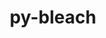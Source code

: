 ---
title: "py-bleach"
layout: cache
categories: [package, develop]
meta: {"versions": ["6.0.0"], "compilers": ["gcc@=11.1.0", "gcc@=11.4.0", "gcc@=9.4.0", "oneapi@=2023.2.1"], "oss": ["ubuntu20.04"], "platforms": ["linux"], "targets": ["aarch64", "neoverse_v1", "ppc64le", "x86_64_v3"], "stacks": ["data-vis-sdk", "e4s", "e4s-arm", "e4s-neoverse_v1", "e4s-oneapi", "e4s-power", "root"], "num_specs": 78, "num_specs_by_stack": {"e4s-arm": 14, "root": 78, "e4s-neoverse_v1": 3, "e4s-power": 17, "data-vis-sdk": 14, "e4s": 22, "e4s-oneapi": 8}}
spec_details: [{"hash": "554ryt7kbjrasdbxyjudhycn7pcwvdxi", "compiler": "gcc@=11.4.0", "versions": ["6.0.0"], "os": "ubuntu20.04", "platform": "linux", "target": "aarch64", "variants": ["build_system=python_pip"], "stacks": ["e4s-arm", "root"], "size": "-", "tarball": "https://binaries.spack.io/develop/build_cache/linux-ubuntu20.04-aarch64/gcc-11.4.0/py-bleach-6.0.0/linux-ubuntu20.04-aarch64-gcc-11.4.0-py-bleach-6.0.0-554ryt7kbjrasdbxyjudhycn7pcwvdxi.spack"}, {"hash": "zqomixnk5hw4swghe4c6l6da4vnkfi7d", "compiler": "gcc@=11.4.0", "versions": ["6.0.0"], "os": "ubuntu20.04", "platform": "linux", "target": "aarch64", "variants": ["build_system=python_pip"], "stacks": ["e4s-arm", "root"], "size": "-", "tarball": "https://binaries.spack.io/develop/build_cache/linux-ubuntu20.04-aarch64/gcc-11.4.0/py-bleach-6.0.0/linux-ubuntu20.04-aarch64-gcc-11.4.0-py-bleach-6.0.0-zqomixnk5hw4swghe4c6l6da4vnkfi7d.spack"}, {"hash": "uqmupeukmin3xpc36zvupz6x6b2jpe2b", "compiler": "gcc@=11.4.0", "versions": ["6.0.0"], "os": "ubuntu20.04", "platform": "linux", "target": "aarch64", "variants": ["build_system=python_pip"], "stacks": ["e4s-arm", "root"], "size": "-", "tarball": "https://binaries.spack.io/develop/build_cache/linux-ubuntu20.04-aarch64/gcc-11.4.0/py-bleach-6.0.0/linux-ubuntu20.04-aarch64-gcc-11.4.0-py-bleach-6.0.0-uqmupeukmin3xpc36zvupz6x6b2jpe2b.spack"}, {"hash": "mrztg2lwoopo5wgmnjr2zxywtcw32gvr", "compiler": "gcc@=11.4.0", "versions": ["6.0.0"], "os": "ubuntu20.04", "platform": "linux", "target": "aarch64", "variants": ["build_system=python_pip"], "stacks": ["e4s-arm", "root"], "size": "-", "tarball": "https://binaries.spack.io/develop/build_cache/linux-ubuntu20.04-aarch64/gcc-11.4.0/py-bleach-6.0.0/linux-ubuntu20.04-aarch64-gcc-11.4.0-py-bleach-6.0.0-mrztg2lwoopo5wgmnjr2zxywtcw32gvr.spack"}, {"hash": "oaj4m5mi4cwayirkpralr7bktewhc2om", "compiler": "gcc@=11.4.0", "versions": ["6.0.0"], "os": "ubuntu20.04", "platform": "linux", "target": "aarch64", "variants": ["build_system=python_pip"], "stacks": ["e4s-arm", "root"], "size": "-", "tarball": "https://binaries.spack.io/develop/build_cache/linux-ubuntu20.04-aarch64/gcc-11.4.0/py-bleach-6.0.0/linux-ubuntu20.04-aarch64-gcc-11.4.0-py-bleach-6.0.0-oaj4m5mi4cwayirkpralr7bktewhc2om.spack"}, {"hash": "b7h5ulo6xjodgg7lpp2expotdyi4jata", "compiler": "gcc@=11.4.0", "versions": ["6.0.0"], "os": "ubuntu20.04", "platform": "linux", "target": "aarch64", "variants": ["build_system=python_pip"], "stacks": ["e4s-arm", "root"], "size": "-", "tarball": "https://binaries.spack.io/develop/build_cache/linux-ubuntu20.04-aarch64/gcc-11.4.0/py-bleach-6.0.0/linux-ubuntu20.04-aarch64-gcc-11.4.0-py-bleach-6.0.0-b7h5ulo6xjodgg7lpp2expotdyi4jata.spack"}, {"hash": "ys52motxqnut3emw3xalww6tqrwdvy7y", "compiler": "gcc@=11.4.0", "versions": ["6.0.0"], "os": "ubuntu20.04", "platform": "linux", "target": "aarch64", "variants": ["build_system=python_pip"], "stacks": ["e4s-arm", "root"], "size": "-", "tarball": "https://binaries.spack.io/develop/build_cache/linux-ubuntu20.04-aarch64/gcc-11.4.0/py-bleach-6.0.0/linux-ubuntu20.04-aarch64-gcc-11.4.0-py-bleach-6.0.0-ys52motxqnut3emw3xalww6tqrwdvy7y.spack"}, {"hash": "lrpgsatgfkgumwebl75t3amr7fu4pgkk", "compiler": "gcc@=11.4.0", "versions": ["6.0.0"], "os": "ubuntu20.04", "platform": "linux", "target": "aarch64", "variants": ["build_system=python_pip"], "stacks": ["e4s-arm", "root"], "size": "-", "tarball": "https://binaries.spack.io/develop/build_cache/linux-ubuntu20.04-aarch64/gcc-11.4.0/py-bleach-6.0.0/linux-ubuntu20.04-aarch64-gcc-11.4.0-py-bleach-6.0.0-lrpgsatgfkgumwebl75t3amr7fu4pgkk.spack"}, {"hash": "vsbuzuz7hwupwxvlkkguqqyuoho4zgrd", "compiler": "gcc@=11.4.0", "versions": ["6.0.0"], "os": "ubuntu20.04", "platform": "linux", "target": "aarch64", "variants": ["build_system=python_pip"], "stacks": ["e4s-arm", "root"], "size": "-", "tarball": "https://binaries.spack.io/develop/build_cache/linux-ubuntu20.04-aarch64/gcc-11.4.0/py-bleach-6.0.0/linux-ubuntu20.04-aarch64-gcc-11.4.0-py-bleach-6.0.0-vsbuzuz7hwupwxvlkkguqqyuoho4zgrd.spack"}, {"hash": "jwnfwg26zmmmfykq5zqz5tmaa6knnodn", "compiler": "gcc@=11.4.0", "versions": ["6.0.0"], "os": "ubuntu20.04", "platform": "linux", "target": "aarch64", "variants": ["build_system=python_pip"], "stacks": ["e4s-arm", "root"], "size": "-", "tarball": "https://binaries.spack.io/develop/build_cache/linux-ubuntu20.04-aarch64/gcc-11.4.0/py-bleach-6.0.0/linux-ubuntu20.04-aarch64-gcc-11.4.0-py-bleach-6.0.0-jwnfwg26zmmmfykq5zqz5tmaa6knnodn.spack"}, {"hash": "knd5rkmw3tj6knoebwhr4j7frismt37s", "compiler": "gcc@=11.4.0", "versions": ["6.0.0"], "os": "ubuntu20.04", "platform": "linux", "target": "aarch64", "variants": ["build_system=python_pip"], "stacks": ["e4s-arm", "root"], "size": "-", "tarball": "https://binaries.spack.io/develop/build_cache/linux-ubuntu20.04-aarch64/gcc-11.4.0/py-bleach-6.0.0/linux-ubuntu20.04-aarch64-gcc-11.4.0-py-bleach-6.0.0-knd5rkmw3tj6knoebwhr4j7frismt37s.spack"}, {"hash": "g6xmfz3yacsxwxr4q43v5d3qyrrzw3eg", "compiler": "gcc@=11.4.0", "versions": ["6.0.0"], "os": "ubuntu20.04", "platform": "linux", "target": "aarch64", "variants": ["build_system=python_pip"], "stacks": ["e4s-arm", "root"], "size": "-", "tarball": "https://binaries.spack.io/develop/build_cache/linux-ubuntu20.04-aarch64/gcc-11.4.0/py-bleach-6.0.0/linux-ubuntu20.04-aarch64-gcc-11.4.0-py-bleach-6.0.0-g6xmfz3yacsxwxr4q43v5d3qyrrzw3eg.spack"}, {"hash": "owwm32iehniqy2di5af3a3esv6i6lbii", "compiler": "gcc@=11.4.0", "versions": ["6.0.0"], "os": "ubuntu20.04", "platform": "linux", "target": "aarch64", "variants": ["build_system=python_pip"], "stacks": ["e4s-arm", "root"], "size": "-", "tarball": "https://binaries.spack.io/develop/build_cache/linux-ubuntu20.04-aarch64/gcc-11.4.0/py-bleach-6.0.0/linux-ubuntu20.04-aarch64-gcc-11.4.0-py-bleach-6.0.0-owwm32iehniqy2di5af3a3esv6i6lbii.spack"}, {"hash": "4bciu7y5gyjtg3bq4w6r3gs5wqfe5ms3", "compiler": "gcc@=11.4.0", "versions": ["6.0.0"], "os": "ubuntu20.04", "platform": "linux", "target": "aarch64", "variants": ["build_system=python_pip"], "stacks": ["e4s-arm", "root"], "size": "-", "tarball": "https://binaries.spack.io/develop/build_cache/linux-ubuntu20.04-aarch64/gcc-11.4.0/py-bleach-6.0.0/linux-ubuntu20.04-aarch64-gcc-11.4.0-py-bleach-6.0.0-4bciu7y5gyjtg3bq4w6r3gs5wqfe5ms3.spack"}, {"hash": "au2ry27awrz77ncelcz3ddsuladxvprj", "compiler": "gcc@=11.4.0", "versions": ["6.0.0"], "os": "ubuntu20.04", "platform": "linux", "target": "neoverse_v1", "variants": ["build_system=python_pip"], "stacks": ["root", "e4s-neoverse_v1"], "size": "-", "tarball": "https://binaries.spack.io/develop/build_cache/linux-ubuntu20.04-neoverse_v1/gcc-11.4.0/py-bleach-6.0.0/linux-ubuntu20.04-neoverse_v1-gcc-11.4.0-py-bleach-6.0.0-au2ry27awrz77ncelcz3ddsuladxvprj.spack"}, {"hash": "nipopa3xn3lem4kruiqfp5twb7djflxn", "compiler": "gcc@=11.4.0", "versions": ["6.0.0"], "os": "ubuntu20.04", "platform": "linux", "target": "neoverse_v1", "variants": ["build_system=python_pip"], "stacks": ["root", "e4s-neoverse_v1"], "size": "-", "tarball": "https://binaries.spack.io/develop/build_cache/linux-ubuntu20.04-neoverse_v1/gcc-11.4.0/py-bleach-6.0.0/linux-ubuntu20.04-neoverse_v1-gcc-11.4.0-py-bleach-6.0.0-nipopa3xn3lem4kruiqfp5twb7djflxn.spack"}, {"hash": "ibycy2w2mxsgrntgpnrp6seveurp6ftd", "compiler": "gcc@=11.4.0", "versions": ["6.0.0"], "os": "ubuntu20.04", "platform": "linux", "target": "neoverse_v1", "variants": ["build_system=python_pip"], "stacks": ["root", "e4s-neoverse_v1"], "size": "-", "tarball": "https://binaries.spack.io/develop/build_cache/linux-ubuntu20.04-neoverse_v1/gcc-11.4.0/py-bleach-6.0.0/linux-ubuntu20.04-neoverse_v1-gcc-11.4.0-py-bleach-6.0.0-ibycy2w2mxsgrntgpnrp6seveurp6ftd.spack"}, {"hash": "6yzftx7s5ykkfx2pf5l5rbivci46zo6x", "compiler": "gcc@=11.1.0", "versions": ["6.0.0"], "os": "ubuntu20.04", "platform": "linux", "target": "ppc64le", "variants": ["build_system=python_pip"], "stacks": ["root", "e4s-power"], "size": "-", "tarball": "https://binaries.spack.io/develop/build_cache/linux-ubuntu20.04-ppc64le/gcc-11.1.0/py-bleach-6.0.0/linux-ubuntu20.04-ppc64le-gcc-11.1.0-py-bleach-6.0.0-6yzftx7s5ykkfx2pf5l5rbivci46zo6x.spack"}, {"hash": "dytd6dgyqfram52kdwfujjtp3aih53ut", "compiler": "gcc@=11.1.0", "versions": ["6.0.0"], "os": "ubuntu20.04", "platform": "linux", "target": "ppc64le", "variants": ["build_system=python_pip"], "stacks": ["root", "e4s-power"], "size": "-", "tarball": "https://binaries.spack.io/develop/build_cache/linux-ubuntu20.04-ppc64le/gcc-11.1.0/py-bleach-6.0.0/linux-ubuntu20.04-ppc64le-gcc-11.1.0-py-bleach-6.0.0-dytd6dgyqfram52kdwfujjtp3aih53ut.spack"}, {"hash": "mtmrp5h54nefbdhv3xudcy36lnvtbwpp", "compiler": "gcc@=11.1.0", "versions": ["6.0.0"], "os": "ubuntu20.04", "platform": "linux", "target": "ppc64le", "variants": ["build_system=python_pip"], "stacks": ["root", "e4s-power"], "size": "-", "tarball": "https://binaries.spack.io/develop/build_cache/linux-ubuntu20.04-ppc64le/gcc-11.1.0/py-bleach-6.0.0/linux-ubuntu20.04-ppc64le-gcc-11.1.0-py-bleach-6.0.0-mtmrp5h54nefbdhv3xudcy36lnvtbwpp.spack"}, {"hash": "4px3dzvetzt67upsbtsumwljyeuzh7s5", "compiler": "gcc@=11.1.0", "versions": ["6.0.0"], "os": "ubuntu20.04", "platform": "linux", "target": "ppc64le", "variants": ["build_system=python_pip"], "stacks": ["root", "e4s-power"], "size": "-", "tarball": "https://binaries.spack.io/develop/build_cache/linux-ubuntu20.04-ppc64le/gcc-11.1.0/py-bleach-6.0.0/linux-ubuntu20.04-ppc64le-gcc-11.1.0-py-bleach-6.0.0-4px3dzvetzt67upsbtsumwljyeuzh7s5.spack"}, {"hash": "loyvybbhrw772i6n3nr55fhyf6wlgvt3", "compiler": "gcc@=11.1.0", "versions": ["6.0.0"], "os": "ubuntu20.04", "platform": "linux", "target": "ppc64le", "variants": ["build_system=python_pip"], "stacks": ["root", "e4s-power"], "size": "-", "tarball": "https://binaries.spack.io/develop/build_cache/linux-ubuntu20.04-ppc64le/gcc-11.1.0/py-bleach-6.0.0/linux-ubuntu20.04-ppc64le-gcc-11.1.0-py-bleach-6.0.0-loyvybbhrw772i6n3nr55fhyf6wlgvt3.spack"}, {"hash": "hieqxsn5fz4z4vf7sov276gbagt5l4oz", "compiler": "gcc@=11.1.0", "versions": ["6.0.0"], "os": "ubuntu20.04", "platform": "linux", "target": "ppc64le", "variants": ["build_system=python_pip"], "stacks": ["root", "e4s-power"], "size": "-", "tarball": "https://binaries.spack.io/develop/build_cache/linux-ubuntu20.04-ppc64le/gcc-11.1.0/py-bleach-6.0.0/linux-ubuntu20.04-ppc64le-gcc-11.1.0-py-bleach-6.0.0-hieqxsn5fz4z4vf7sov276gbagt5l4oz.spack"}, {"hash": "tn33yzj4b4p57hpjez2q56iry55t3ygy", "compiler": "gcc@=11.1.0", "versions": ["6.0.0"], "os": "ubuntu20.04", "platform": "linux", "target": "ppc64le", "variants": ["build_system=python_pip"], "stacks": ["root", "e4s-power"], "size": "-", "tarball": "https://binaries.spack.io/develop/build_cache/linux-ubuntu20.04-ppc64le/gcc-11.1.0/py-bleach-6.0.0/linux-ubuntu20.04-ppc64le-gcc-11.1.0-py-bleach-6.0.0-tn33yzj4b4p57hpjez2q56iry55t3ygy.spack"}, {"hash": "evxbjodlenizity4q3vc333lqpm2zxal", "compiler": "gcc@=9.4.0", "versions": ["6.0.0"], "os": "ubuntu20.04", "platform": "linux", "target": "ppc64le", "variants": ["build_system=python_pip"], "stacks": ["root", "e4s-power"], "size": "-", "tarball": "https://binaries.spack.io/develop/build_cache/linux-ubuntu20.04-ppc64le/gcc-9.4.0/py-bleach-6.0.0/linux-ubuntu20.04-ppc64le-gcc-9.4.0-py-bleach-6.0.0-evxbjodlenizity4q3vc333lqpm2zxal.spack"}, {"hash": "wez4b4zdgoleyl7u5uo3ndmodgapp7jg", "compiler": "gcc@=9.4.0", "versions": ["6.0.0"], "os": "ubuntu20.04", "platform": "linux", "target": "ppc64le", "variants": ["build_system=python_pip"], "stacks": ["root", "e4s-power"], "size": "-", "tarball": "https://binaries.spack.io/develop/build_cache/linux-ubuntu20.04-ppc64le/gcc-9.4.0/py-bleach-6.0.0/linux-ubuntu20.04-ppc64le-gcc-9.4.0-py-bleach-6.0.0-wez4b4zdgoleyl7u5uo3ndmodgapp7jg.spack"}, {"hash": "2dwtiletqyjz5es3srhjpyoaoqcgu3hl", "compiler": "gcc@=9.4.0", "versions": ["6.0.0"], "os": "ubuntu20.04", "platform": "linux", "target": "ppc64le", "variants": ["build_system=python_pip"], "stacks": ["root", "e4s-power"], "size": "-", "tarball": "https://binaries.spack.io/develop/build_cache/linux-ubuntu20.04-ppc64le/gcc-9.4.0/py-bleach-6.0.0/linux-ubuntu20.04-ppc64le-gcc-9.4.0-py-bleach-6.0.0-2dwtiletqyjz5es3srhjpyoaoqcgu3hl.spack"}, {"hash": "ucgvcfnrwdsmpxo22iimj2fnbstmdyql", "compiler": "gcc@=9.4.0", "versions": ["6.0.0"], "os": "ubuntu20.04", "platform": "linux", "target": "ppc64le", "variants": ["build_system=python_pip"], "stacks": ["root", "e4s-power"], "size": "-", "tarball": "https://binaries.spack.io/develop/build_cache/linux-ubuntu20.04-ppc64le/gcc-9.4.0/py-bleach-6.0.0/linux-ubuntu20.04-ppc64le-gcc-9.4.0-py-bleach-6.0.0-ucgvcfnrwdsmpxo22iimj2fnbstmdyql.spack"}, {"hash": "j47kl2uncrvubxntsrodmi42t7kytwk2", "compiler": "gcc@=9.4.0", "versions": ["6.0.0"], "os": "ubuntu20.04", "platform": "linux", "target": "ppc64le", "variants": ["build_system=python_pip"], "stacks": ["root", "e4s-power"], "size": "-", "tarball": "https://binaries.spack.io/develop/build_cache/linux-ubuntu20.04-ppc64le/gcc-9.4.0/py-bleach-6.0.0/linux-ubuntu20.04-ppc64le-gcc-9.4.0-py-bleach-6.0.0-j47kl2uncrvubxntsrodmi42t7kytwk2.spack"}, {"hash": "eatm4e7kppsaajspj3uurkke37dbtd35", "compiler": "gcc@=9.4.0", "versions": ["6.0.0"], "os": "ubuntu20.04", "platform": "linux", "target": "ppc64le", "variants": ["build_system=python_pip"], "stacks": ["root", "e4s-power"], "size": "-", "tarball": "https://binaries.spack.io/develop/build_cache/linux-ubuntu20.04-ppc64le/gcc-9.4.0/py-bleach-6.0.0/linux-ubuntu20.04-ppc64le-gcc-9.4.0-py-bleach-6.0.0-eatm4e7kppsaajspj3uurkke37dbtd35.spack"}, {"hash": "bbtih7vwddgapayltk7bh76ldldxq62f", "compiler": "gcc@=9.4.0", "versions": ["6.0.0"], "os": "ubuntu20.04", "platform": "linux", "target": "ppc64le", "variants": ["build_system=python_pip"], "stacks": ["root", "e4s-power"], "size": "-", "tarball": "https://binaries.spack.io/develop/build_cache/linux-ubuntu20.04-ppc64le/gcc-9.4.0/py-bleach-6.0.0/linux-ubuntu20.04-ppc64le-gcc-9.4.0-py-bleach-6.0.0-bbtih7vwddgapayltk7bh76ldldxq62f.spack"}, {"hash": "knrdbhxkq3yolw3u6wdnu6xjunpcnfde", "compiler": "gcc@=9.4.0", "versions": ["6.0.0"], "os": "ubuntu20.04", "platform": "linux", "target": "ppc64le", "variants": ["build_system=python_pip"], "stacks": ["root", "e4s-power"], "size": "-", "tarball": "https://binaries.spack.io/develop/build_cache/linux-ubuntu20.04-ppc64le/gcc-9.4.0/py-bleach-6.0.0/linux-ubuntu20.04-ppc64le-gcc-9.4.0-py-bleach-6.0.0-knrdbhxkq3yolw3u6wdnu6xjunpcnfde.spack"}, {"hash": "rjo4mamd25dq6edfalbafrgdakjc3jtx", "compiler": "gcc@=9.4.0", "versions": ["6.0.0"], "os": "ubuntu20.04", "platform": "linux", "target": "ppc64le", "variants": ["build_system=python_pip"], "stacks": ["root", "e4s-power"], "size": "-", "tarball": "https://binaries.spack.io/develop/build_cache/linux-ubuntu20.04-ppc64le/gcc-9.4.0/py-bleach-6.0.0/linux-ubuntu20.04-ppc64le-gcc-9.4.0-py-bleach-6.0.0-rjo4mamd25dq6edfalbafrgdakjc3jtx.spack"}, {"hash": "ji3zl3zcmo5txbbyvfh2vz3rxwxkmmnh", "compiler": "gcc@=9.4.0", "versions": ["6.0.0"], "os": "ubuntu20.04", "platform": "linux", "target": "ppc64le", "variants": ["build_system=python_pip"], "stacks": ["root", "e4s-power"], "size": "-", "tarball": "https://binaries.spack.io/develop/build_cache/linux-ubuntu20.04-ppc64le/gcc-9.4.0/py-bleach-6.0.0/linux-ubuntu20.04-ppc64le-gcc-9.4.0-py-bleach-6.0.0-ji3zl3zcmo5txbbyvfh2vz3rxwxkmmnh.spack"}, {"hash": "zsiozulaok3fw33zw6fsva6f2lqzwg3i", "compiler": "gcc@=11.1.0", "versions": ["6.0.0"], "os": "ubuntu20.04", "platform": "linux", "target": "x86_64_v3", "variants": ["build_system=python_pip"], "stacks": ["root", "data-vis-sdk"], "size": "-", "tarball": "https://binaries.spack.io/develop/build_cache/linux-ubuntu20.04-x86_64_v3/gcc-11.1.0/py-bleach-6.0.0/linux-ubuntu20.04-x86_64_v3-gcc-11.1.0-py-bleach-6.0.0-zsiozulaok3fw33zw6fsva6f2lqzwg3i.spack"}, {"hash": "d4mbiwplmi6m3idxfjthl6n74pflalzv", "compiler": "gcc@=11.1.0", "versions": ["6.0.0"], "os": "ubuntu20.04", "platform": "linux", "target": "x86_64_v3", "variants": ["build_system=python_pip"], "stacks": ["root", "data-vis-sdk"], "size": "-", "tarball": "https://binaries.spack.io/develop/build_cache/linux-ubuntu20.04-x86_64_v3/gcc-11.1.0/py-bleach-6.0.0/linux-ubuntu20.04-x86_64_v3-gcc-11.1.0-py-bleach-6.0.0-d4mbiwplmi6m3idxfjthl6n74pflalzv.spack"}, {"hash": "6gfesztsg2bzrb54p2rmjswvhh6agp5z", "compiler": "gcc@=11.1.0", "versions": ["6.0.0"], "os": "ubuntu20.04", "platform": "linux", "target": "x86_64_v3", "variants": ["build_system=python_pip"], "stacks": ["root", "data-vis-sdk"], "size": "-", "tarball": "https://binaries.spack.io/develop/build_cache/linux-ubuntu20.04-x86_64_v3/gcc-11.1.0/py-bleach-6.0.0/linux-ubuntu20.04-x86_64_v3-gcc-11.1.0-py-bleach-6.0.0-6gfesztsg2bzrb54p2rmjswvhh6agp5z.spack"}, {"hash": "njl5egh3e5vslkplgqnu6udgpp6zgaee", "compiler": "gcc@=11.1.0", "versions": ["6.0.0"], "os": "ubuntu20.04", "platform": "linux", "target": "x86_64_v3", "variants": ["build_system=python_pip"], "stacks": ["root", "data-vis-sdk"], "size": "-", "tarball": "https://binaries.spack.io/develop/build_cache/linux-ubuntu20.04-x86_64_v3/gcc-11.1.0/py-bleach-6.0.0/linux-ubuntu20.04-x86_64_v3-gcc-11.1.0-py-bleach-6.0.0-njl5egh3e5vslkplgqnu6udgpp6zgaee.spack"}, {"hash": "7vs4plcyizkuuokub3owfevvm2vo5jnz", "compiler": "gcc@=11.1.0", "versions": ["6.0.0"], "os": "ubuntu20.04", "platform": "linux", "target": "x86_64_v3", "variants": ["build_system=python_pip"], "stacks": ["root", "data-vis-sdk"], "size": "-", "tarball": "https://binaries.spack.io/develop/build_cache/linux-ubuntu20.04-x86_64_v3/gcc-11.1.0/py-bleach-6.0.0/linux-ubuntu20.04-x86_64_v3-gcc-11.1.0-py-bleach-6.0.0-7vs4plcyizkuuokub3owfevvm2vo5jnz.spack"}, {"hash": "lpdp6fjczln7zdcl54tuy4yv7yxmpnsm", "compiler": "gcc@=11.1.0", "versions": ["6.0.0"], "os": "ubuntu20.04", "platform": "linux", "target": "x86_64_v3", "variants": ["build_system=python_pip"], "stacks": ["root", "data-vis-sdk"], "size": "-", "tarball": "https://binaries.spack.io/develop/build_cache/linux-ubuntu20.04-x86_64_v3/gcc-11.1.0/py-bleach-6.0.0/linux-ubuntu20.04-x86_64_v3-gcc-11.1.0-py-bleach-6.0.0-lpdp6fjczln7zdcl54tuy4yv7yxmpnsm.spack"}, {"hash": "ozyb3oqmlgqp2n5whoqcyw2n2mwnaljd", "compiler": "gcc@=11.1.0", "versions": ["6.0.0"], "os": "ubuntu20.04", "platform": "linux", "target": "x86_64_v3", "variants": ["build_system=python_pip"], "stacks": ["root", "data-vis-sdk"], "size": "-", "tarball": "https://binaries.spack.io/develop/build_cache/linux-ubuntu20.04-x86_64_v3/gcc-11.1.0/py-bleach-6.0.0/linux-ubuntu20.04-x86_64_v3-gcc-11.1.0-py-bleach-6.0.0-ozyb3oqmlgqp2n5whoqcyw2n2mwnaljd.spack"}, {"hash": "obf3pbdmq2tnilem46z7heyy6cyn4hvx", "compiler": "gcc@=11.1.0", "versions": ["6.0.0"], "os": "ubuntu20.04", "platform": "linux", "target": "x86_64_v3", "variants": ["build_system=python_pip"], "stacks": ["root", "data-vis-sdk"], "size": "-", "tarball": "https://binaries.spack.io/develop/build_cache/linux-ubuntu20.04-x86_64_v3/gcc-11.1.0/py-bleach-6.0.0/linux-ubuntu20.04-x86_64_v3-gcc-11.1.0-py-bleach-6.0.0-obf3pbdmq2tnilem46z7heyy6cyn4hvx.spack"}, {"hash": "27gqgfmv6xuaujpjuycpmrk2ee6f6763", "compiler": "gcc@=11.1.0", "versions": ["6.0.0"], "os": "ubuntu20.04", "platform": "linux", "target": "x86_64_v3", "variants": ["build_system=python_pip"], "stacks": ["root", "data-vis-sdk"], "size": "-", "tarball": "https://binaries.spack.io/develop/build_cache/linux-ubuntu20.04-x86_64_v3/gcc-11.1.0/py-bleach-6.0.0/linux-ubuntu20.04-x86_64_v3-gcc-11.1.0-py-bleach-6.0.0-27gqgfmv6xuaujpjuycpmrk2ee6f6763.spack"}, {"hash": "feicu63o6qdlxmwtih6lpkhcqyfhqmlk", "compiler": "gcc@=11.1.0", "versions": ["6.0.0"], "os": "ubuntu20.04", "platform": "linux", "target": "x86_64_v3", "variants": ["build_system=python_pip"], "stacks": ["root", "data-vis-sdk"], "size": "-", "tarball": "https://binaries.spack.io/develop/build_cache/linux-ubuntu20.04-x86_64_v3/gcc-11.1.0/py-bleach-6.0.0/linux-ubuntu20.04-x86_64_v3-gcc-11.1.0-py-bleach-6.0.0-feicu63o6qdlxmwtih6lpkhcqyfhqmlk.spack"}, {"hash": "wgou3xnahna5grt7uuqar64pc6hm7c4u", "compiler": "gcc@=11.1.0", "versions": ["6.0.0"], "os": "ubuntu20.04", "platform": "linux", "target": "x86_64_v3", "variants": ["build_system=python_pip"], "stacks": ["root", "data-vis-sdk"], "size": "-", "tarball": "https://binaries.spack.io/develop/build_cache/linux-ubuntu20.04-x86_64_v3/gcc-11.1.0/py-bleach-6.0.0/linux-ubuntu20.04-x86_64_v3-gcc-11.1.0-py-bleach-6.0.0-wgou3xnahna5grt7uuqar64pc6hm7c4u.spack"}, {"hash": "fui74kzygqcdkxmjhczwsh7g4c6lgh46", "compiler": "gcc@=11.1.0", "versions": ["6.0.0"], "os": "ubuntu20.04", "platform": "linux", "target": "x86_64_v3", "variants": ["build_system=python_pip"], "stacks": ["e4s", "root"], "size": "-", "tarball": "https://binaries.spack.io/develop/build_cache/linux-ubuntu20.04-x86_64_v3/gcc-11.1.0/py-bleach-6.0.0/linux-ubuntu20.04-x86_64_v3-gcc-11.1.0-py-bleach-6.0.0-fui74kzygqcdkxmjhczwsh7g4c6lgh46.spack"}, {"hash": "z5mvshkgysccgwl6gph6trbgswyqeqp2", "compiler": "gcc@=11.1.0", "versions": ["6.0.0"], "os": "ubuntu20.04", "platform": "linux", "target": "x86_64_v3", "variants": ["build_system=python_pip"], "stacks": ["root", "data-vis-sdk"], "size": "-", "tarball": "https://binaries.spack.io/develop/build_cache/linux-ubuntu20.04-x86_64_v3/gcc-11.1.0/py-bleach-6.0.0/linux-ubuntu20.04-x86_64_v3-gcc-11.1.0-py-bleach-6.0.0-z5mvshkgysccgwl6gph6trbgswyqeqp2.spack"}, {"hash": "4tsxxuwpxcl554nmlbbahhycgqqfxcem", "compiler": "gcc@=11.1.0", "versions": ["6.0.0"], "os": "ubuntu20.04", "platform": "linux", "target": "x86_64_v3", "variants": ["build_system=python_pip"], "stacks": ["e4s", "root"], "size": "-", "tarball": "https://binaries.spack.io/develop/build_cache/linux-ubuntu20.04-x86_64_v3/gcc-11.1.0/py-bleach-6.0.0/linux-ubuntu20.04-x86_64_v3-gcc-11.1.0-py-bleach-6.0.0-4tsxxuwpxcl554nmlbbahhycgqqfxcem.spack"}, {"hash": "fhfcecxo3t4ycqppimiw3bgajhtluinh", "compiler": "gcc@=11.1.0", "versions": ["6.0.0"], "os": "ubuntu20.04", "platform": "linux", "target": "x86_64_v3", "variants": ["build_system=python_pip"], "stacks": ["root", "data-vis-sdk"], "size": "-", "tarball": "https://binaries.spack.io/develop/build_cache/linux-ubuntu20.04-x86_64_v3/gcc-11.1.0/py-bleach-6.0.0/linux-ubuntu20.04-x86_64_v3-gcc-11.1.0-py-bleach-6.0.0-fhfcecxo3t4ycqppimiw3bgajhtluinh.spack"}, {"hash": "5ihyzkyyrfh3l5rkkz4bbrlbab3roqbz", "compiler": "gcc@=11.1.0", "versions": ["6.0.0"], "os": "ubuntu20.04", "platform": "linux", "target": "x86_64_v3", "variants": ["build_system=python_pip"], "stacks": ["root", "data-vis-sdk"], "size": "-", "tarball": "https://binaries.spack.io/develop/build_cache/linux-ubuntu20.04-x86_64_v3/gcc-11.1.0/py-bleach-6.0.0/linux-ubuntu20.04-x86_64_v3-gcc-11.1.0-py-bleach-6.0.0-5ihyzkyyrfh3l5rkkz4bbrlbab3roqbz.spack"}, {"hash": "vjeiyzv5nkfj2d4lkyafavghhjmqt5dn", "compiler": "gcc@=11.1.0", "versions": ["6.0.0"], "os": "ubuntu20.04", "platform": "linux", "target": "x86_64_v3", "variants": ["build_system=python_pip"], "stacks": ["e4s", "root"], "size": "-", "tarball": "https://binaries.spack.io/develop/build_cache/linux-ubuntu20.04-x86_64_v3/gcc-11.1.0/py-bleach-6.0.0/linux-ubuntu20.04-x86_64_v3-gcc-11.1.0-py-bleach-6.0.0-vjeiyzv5nkfj2d4lkyafavghhjmqt5dn.spack"}, {"hash": "mouznyrdwyzlle5lrrm4qs2h4ruizddz", "compiler": "gcc@=11.1.0", "versions": ["6.0.0"], "os": "ubuntu20.04", "platform": "linux", "target": "x86_64_v3", "variants": ["build_system=python_pip"], "stacks": ["e4s", "root"], "size": "-", "tarball": "https://binaries.spack.io/develop/build_cache/linux-ubuntu20.04-x86_64_v3/gcc-11.1.0/py-bleach-6.0.0/linux-ubuntu20.04-x86_64_v3-gcc-11.1.0-py-bleach-6.0.0-mouznyrdwyzlle5lrrm4qs2h4ruizddz.spack"}, {"hash": "acgyh4azeumblzdxfahbxgi2o2a5zryd", "compiler": "gcc@=11.1.0", "versions": ["6.0.0"], "os": "ubuntu20.04", "platform": "linux", "target": "x86_64_v3", "variants": ["build_system=python_pip"], "stacks": ["e4s", "root"], "size": "-", "tarball": "https://binaries.spack.io/develop/build_cache/linux-ubuntu20.04-x86_64_v3/gcc-11.1.0/py-bleach-6.0.0/linux-ubuntu20.04-x86_64_v3-gcc-11.1.0-py-bleach-6.0.0-acgyh4azeumblzdxfahbxgi2o2a5zryd.spack"}, {"hash": "huypxtw3y4md42fdio3cw4rwxq2r7rjx", "compiler": "gcc@=11.1.0", "versions": ["6.0.0"], "os": "ubuntu20.04", "platform": "linux", "target": "x86_64_v3", "variants": ["build_system=python_pip"], "stacks": ["e4s", "root"], "size": "-", "tarball": "https://binaries.spack.io/develop/build_cache/linux-ubuntu20.04-x86_64_v3/gcc-11.1.0/py-bleach-6.0.0/linux-ubuntu20.04-x86_64_v3-gcc-11.1.0-py-bleach-6.0.0-huypxtw3y4md42fdio3cw4rwxq2r7rjx.spack"}, {"hash": "qk5vpgxjgz76t5s2zrjoh2766kswwwwl", "compiler": "gcc@=11.1.0", "versions": ["6.0.0"], "os": "ubuntu20.04", "platform": "linux", "target": "x86_64_v3", "variants": ["build_system=python_pip"], "stacks": ["e4s", "root"], "size": "-", "tarball": "https://binaries.spack.io/develop/build_cache/linux-ubuntu20.04-x86_64_v3/gcc-11.1.0/py-bleach-6.0.0/linux-ubuntu20.04-x86_64_v3-gcc-11.1.0-py-bleach-6.0.0-qk5vpgxjgz76t5s2zrjoh2766kswwwwl.spack"}, {"hash": "7r574ezt67y2c2cs2ozhb3yd5mvua77q", "compiler": "gcc@=11.1.0", "versions": ["6.0.0"], "os": "ubuntu20.04", "platform": "linux", "target": "x86_64_v3", "variants": ["build_system=python_pip"], "stacks": ["e4s", "root"], "size": "-", "tarball": "https://binaries.spack.io/develop/build_cache/linux-ubuntu20.04-x86_64_v3/gcc-11.1.0/py-bleach-6.0.0/linux-ubuntu20.04-x86_64_v3-gcc-11.1.0-py-bleach-6.0.0-7r574ezt67y2c2cs2ozhb3yd5mvua77q.spack"}, {"hash": "osu7iyqhk6gzgqosvsrwhnmtken7i5sn", "compiler": "gcc@=11.4.0", "versions": ["6.0.0"], "os": "ubuntu20.04", "platform": "linux", "target": "x86_64_v3", "variants": ["build_system=python_pip"], "stacks": ["e4s", "root"], "size": "-", "tarball": "https://binaries.spack.io/develop/build_cache/linux-ubuntu20.04-x86_64_v3/gcc-11.4.0/py-bleach-6.0.0/linux-ubuntu20.04-x86_64_v3-gcc-11.4.0-py-bleach-6.0.0-osu7iyqhk6gzgqosvsrwhnmtken7i5sn.spack"}, {"hash": "2fgxkluq5utkdflnonevib3iqvxvxbwz", "compiler": "gcc@=11.4.0", "versions": ["6.0.0"], "os": "ubuntu20.04", "platform": "linux", "target": "x86_64_v3", "variants": ["build_system=python_pip"], "stacks": ["e4s", "root"], "size": "-", "tarball": "https://binaries.spack.io/develop/build_cache/linux-ubuntu20.04-x86_64_v3/gcc-11.4.0/py-bleach-6.0.0/linux-ubuntu20.04-x86_64_v3-gcc-11.4.0-py-bleach-6.0.0-2fgxkluq5utkdflnonevib3iqvxvxbwz.spack"}, {"hash": "gomlsxdziij23wusefadqq2n6t7zddvn", "compiler": "gcc@=11.4.0", "versions": ["6.0.0"], "os": "ubuntu20.04", "platform": "linux", "target": "x86_64_v3", "variants": ["build_system=python_pip"], "stacks": ["e4s", "root"], "size": "-", "tarball": "https://binaries.spack.io/develop/build_cache/linux-ubuntu20.04-x86_64_v3/gcc-11.4.0/py-bleach-6.0.0/linux-ubuntu20.04-x86_64_v3-gcc-11.4.0-py-bleach-6.0.0-gomlsxdziij23wusefadqq2n6t7zddvn.spack"}, {"hash": "zwf33h2hmzgmda77luubpqv32pbnnm3a", "compiler": "gcc@=11.4.0", "versions": ["6.0.0"], "os": "ubuntu20.04", "platform": "linux", "target": "x86_64_v3", "variants": ["build_system=python_pip"], "stacks": ["e4s", "root"], "size": "-", "tarball": "https://binaries.spack.io/develop/build_cache/linux-ubuntu20.04-x86_64_v3/gcc-11.4.0/py-bleach-6.0.0/linux-ubuntu20.04-x86_64_v3-gcc-11.4.0-py-bleach-6.0.0-zwf33h2hmzgmda77luubpqv32pbnnm3a.spack"}, {"hash": "7ucpxtqfwrhuunvtzgn5wetqbffihxaq", "compiler": "gcc@=11.4.0", "versions": ["6.0.0"], "os": "ubuntu20.04", "platform": "linux", "target": "x86_64_v3", "variants": ["build_system=python_pip"], "stacks": ["e4s", "root"], "size": "-", "tarball": "https://binaries.spack.io/develop/build_cache/linux-ubuntu20.04-x86_64_v3/gcc-11.4.0/py-bleach-6.0.0/linux-ubuntu20.04-x86_64_v3-gcc-11.4.0-py-bleach-6.0.0-7ucpxtqfwrhuunvtzgn5wetqbffihxaq.spack"}, {"hash": "4nu6s24jsxhob27klmva2rwngfnz6ebi", "compiler": "gcc@=11.4.0", "versions": ["6.0.0"], "os": "ubuntu20.04", "platform": "linux", "target": "x86_64_v3", "variants": ["build_system=python_pip"], "stacks": ["e4s", "root"], "size": "-", "tarball": "https://binaries.spack.io/develop/build_cache/linux-ubuntu20.04-x86_64_v3/gcc-11.4.0/py-bleach-6.0.0/linux-ubuntu20.04-x86_64_v3-gcc-11.4.0-py-bleach-6.0.0-4nu6s24jsxhob27klmva2rwngfnz6ebi.spack"}, {"hash": "nic6onzu3wwgprbzdva4nl4ybzfecsqf", "compiler": "gcc@=11.4.0", "versions": ["6.0.0"], "os": "ubuntu20.04", "platform": "linux", "target": "x86_64_v3", "variants": ["build_system=python_pip"], "stacks": ["e4s", "root"], "size": "-", "tarball": "https://binaries.spack.io/develop/build_cache/linux-ubuntu20.04-x86_64_v3/gcc-11.4.0/py-bleach-6.0.0/linux-ubuntu20.04-x86_64_v3-gcc-11.4.0-py-bleach-6.0.0-nic6onzu3wwgprbzdva4nl4ybzfecsqf.spack"}, {"hash": "kpmxt3wk4gelfpdt7g5mfw67nz65l7ps", "compiler": "gcc@=11.4.0", "versions": ["6.0.0"], "os": "ubuntu20.04", "platform": "linux", "target": "x86_64_v3", "variants": ["build_system=python_pip"], "stacks": ["e4s", "root"], "size": "-", "tarball": "https://binaries.spack.io/develop/build_cache/linux-ubuntu20.04-x86_64_v3/gcc-11.4.0/py-bleach-6.0.0/linux-ubuntu20.04-x86_64_v3-gcc-11.4.0-py-bleach-6.0.0-kpmxt3wk4gelfpdt7g5mfw67nz65l7ps.spack"}, {"hash": "27zlymgxkwwxilhje6iuclfhysk227n5", "compiler": "gcc@=11.4.0", "versions": ["6.0.0"], "os": "ubuntu20.04", "platform": "linux", "target": "x86_64_v3", "variants": ["build_system=python_pip"], "stacks": ["e4s", "root"], "size": "-", "tarball": "https://binaries.spack.io/develop/build_cache/linux-ubuntu20.04-x86_64_v3/gcc-11.4.0/py-bleach-6.0.0/linux-ubuntu20.04-x86_64_v3-gcc-11.4.0-py-bleach-6.0.0-27zlymgxkwwxilhje6iuclfhysk227n5.spack"}, {"hash": "6qp2ihpduriw24a54nn76uu65yx4u2bb", "compiler": "gcc@=11.4.0", "versions": ["6.0.0"], "os": "ubuntu20.04", "platform": "linux", "target": "x86_64_v3", "variants": ["build_system=python_pip"], "stacks": ["e4s", "root"], "size": "-", "tarball": "https://binaries.spack.io/develop/build_cache/linux-ubuntu20.04-x86_64_v3/gcc-11.4.0/py-bleach-6.0.0/linux-ubuntu20.04-x86_64_v3-gcc-11.4.0-py-bleach-6.0.0-6qp2ihpduriw24a54nn76uu65yx4u2bb.spack"}, {"hash": "yzs5rwlbv4hyyaw4apzjfhyzhn2kxj3r", "compiler": "gcc@=11.4.0", "versions": ["6.0.0"], "os": "ubuntu20.04", "platform": "linux", "target": "x86_64_v3", "variants": ["build_system=python_pip"], "stacks": ["e4s", "root"], "size": "-", "tarball": "https://binaries.spack.io/develop/build_cache/linux-ubuntu20.04-x86_64_v3/gcc-11.4.0/py-bleach-6.0.0/linux-ubuntu20.04-x86_64_v3-gcc-11.4.0-py-bleach-6.0.0-yzs5rwlbv4hyyaw4apzjfhyzhn2kxj3r.spack"}, {"hash": "3kc6vdl3zwtxakvz77kxlaatv7ab5lzn", "compiler": "gcc@=11.4.0", "versions": ["6.0.0"], "os": "ubuntu20.04", "platform": "linux", "target": "x86_64_v3", "variants": ["build_system=python_pip"], "stacks": ["e4s", "root"], "size": "-", "tarball": "https://binaries.spack.io/develop/build_cache/linux-ubuntu20.04-x86_64_v3/gcc-11.4.0/py-bleach-6.0.0/linux-ubuntu20.04-x86_64_v3-gcc-11.4.0-py-bleach-6.0.0-3kc6vdl3zwtxakvz77kxlaatv7ab5lzn.spack"}, {"hash": "upchsgxksppwkzgl5fwat5f6u4q4kvza", "compiler": "gcc@=11.4.0", "versions": ["6.0.0"], "os": "ubuntu20.04", "platform": "linux", "target": "x86_64_v3", "variants": ["build_system=python_pip"], "stacks": ["e4s", "root"], "size": "-", "tarball": "https://binaries.spack.io/develop/build_cache/linux-ubuntu20.04-x86_64_v3/gcc-11.4.0/py-bleach-6.0.0/linux-ubuntu20.04-x86_64_v3-gcc-11.4.0-py-bleach-6.0.0-upchsgxksppwkzgl5fwat5f6u4q4kvza.spack"}, {"hash": "7dtbhlw4s52namde75uuc2w4vkhfd5gz", "compiler": "gcc@=11.4.0", "versions": ["6.0.0"], "os": "ubuntu20.04", "platform": "linux", "target": "x86_64_v3", "variants": ["build_system=python_pip"], "stacks": ["e4s", "root"], "size": "-", "tarball": "https://binaries.spack.io/develop/build_cache/linux-ubuntu20.04-x86_64_v3/gcc-11.4.0/py-bleach-6.0.0/linux-ubuntu20.04-x86_64_v3-gcc-11.4.0-py-bleach-6.0.0-7dtbhlw4s52namde75uuc2w4vkhfd5gz.spack"}, {"hash": "tssf7egtibr66z34mvixwkbrg22xtnxl", "compiler": "oneapi@=2023.2.1", "versions": ["6.0.0"], "os": "ubuntu20.04", "platform": "linux", "target": "x86_64_v3", "variants": ["build_system=python_pip"], "stacks": ["e4s-oneapi", "root"], "size": "-", "tarball": "https://binaries.spack.io/develop/build_cache/linux-ubuntu20.04-x86_64_v3/oneapi-2023.2.1/py-bleach-6.0.0/linux-ubuntu20.04-x86_64_v3-oneapi-2023.2.1-py-bleach-6.0.0-tssf7egtibr66z34mvixwkbrg22xtnxl.spack"}, {"hash": "k3wq6fiyiywr2jx73xfxjrsjw7ebslb2", "compiler": "oneapi@=2023.2.1", "versions": ["6.0.0"], "os": "ubuntu20.04", "platform": "linux", "target": "x86_64_v3", "variants": ["build_system=python_pip"], "stacks": ["e4s-oneapi", "root"], "size": "-", "tarball": "https://binaries.spack.io/develop/build_cache/linux-ubuntu20.04-x86_64_v3/oneapi-2023.2.1/py-bleach-6.0.0/linux-ubuntu20.04-x86_64_v3-oneapi-2023.2.1-py-bleach-6.0.0-k3wq6fiyiywr2jx73xfxjrsjw7ebslb2.spack"}, {"hash": "a66cvjaix2uhstmhf34rlqrpoom24aes", "compiler": "oneapi@=2023.2.1", "versions": ["6.0.0"], "os": "ubuntu20.04", "platform": "linux", "target": "x86_64_v3", "variants": ["build_system=python_pip"], "stacks": ["e4s-oneapi", "root"], "size": "-", "tarball": "https://binaries.spack.io/develop/build_cache/linux-ubuntu20.04-x86_64_v3/oneapi-2023.2.1/py-bleach-6.0.0/linux-ubuntu20.04-x86_64_v3-oneapi-2023.2.1-py-bleach-6.0.0-a66cvjaix2uhstmhf34rlqrpoom24aes.spack"}, {"hash": "m2z6ugfpzjpdow45f4j77ncq3m7lho4p", "compiler": "oneapi@=2023.2.1", "versions": ["6.0.0"], "os": "ubuntu20.04", "platform": "linux", "target": "x86_64_v3", "variants": ["build_system=python_pip"], "stacks": ["e4s-oneapi", "root"], "size": "-", "tarball": "https://binaries.spack.io/develop/build_cache/linux-ubuntu20.04-x86_64_v3/oneapi-2023.2.1/py-bleach-6.0.0/linux-ubuntu20.04-x86_64_v3-oneapi-2023.2.1-py-bleach-6.0.0-m2z6ugfpzjpdow45f4j77ncq3m7lho4p.spack"}, {"hash": "n2b47xjv5l7fzq5jlzzdhkggbvam5yn5", "compiler": "oneapi@=2023.2.1", "versions": ["6.0.0"], "os": "ubuntu20.04", "platform": "linux", "target": "x86_64_v3", "variants": ["build_system=python_pip"], "stacks": ["e4s-oneapi", "root"], "size": "-", "tarball": "https://binaries.spack.io/develop/build_cache/linux-ubuntu20.04-x86_64_v3/oneapi-2023.2.1/py-bleach-6.0.0/linux-ubuntu20.04-x86_64_v3-oneapi-2023.2.1-py-bleach-6.0.0-n2b47xjv5l7fzq5jlzzdhkggbvam5yn5.spack"}, {"hash": "n2gw7vg7keobj73vcma24gvlq4qokig3", "compiler": "oneapi@=2023.2.1", "versions": ["6.0.0"], "os": "ubuntu20.04", "platform": "linux", "target": "x86_64_v3", "variants": ["build_system=python_pip"], "stacks": ["e4s-oneapi", "root"], "size": "-", "tarball": "https://binaries.spack.io/develop/build_cache/linux-ubuntu20.04-x86_64_v3/oneapi-2023.2.1/py-bleach-6.0.0/linux-ubuntu20.04-x86_64_v3-oneapi-2023.2.1-py-bleach-6.0.0-n2gw7vg7keobj73vcma24gvlq4qokig3.spack"}, {"hash": "wyemwdnbq5tbt3fz4mr2fppkyicm363g", "compiler": "oneapi@=2023.2.1", "versions": ["6.0.0"], "os": "ubuntu20.04", "platform": "linux", "target": "x86_64_v3", "variants": ["build_system=python_pip"], "stacks": ["e4s-oneapi", "root"], "size": "-", "tarball": "https://binaries.spack.io/develop/build_cache/linux-ubuntu20.04-x86_64_v3/oneapi-2023.2.1/py-bleach-6.0.0/linux-ubuntu20.04-x86_64_v3-oneapi-2023.2.1-py-bleach-6.0.0-wyemwdnbq5tbt3fz4mr2fppkyicm363g.spack"}, {"hash": "m4qhmzi2o4orwzovrhpdfmcxbg4uwi64", "compiler": "oneapi@=2023.2.1", "versions": ["6.0.0"], "os": "ubuntu20.04", "platform": "linux", "target": "x86_64_v3", "variants": ["build_system=python_pip"], "stacks": ["e4s-oneapi", "root"], "size": "-", "tarball": "https://binaries.spack.io/develop/build_cache/linux-ubuntu20.04-x86_64_v3/oneapi-2023.2.1/py-bleach-6.0.0/linux-ubuntu20.04-x86_64_v3-oneapi-2023.2.1-py-bleach-6.0.0-m4qhmzi2o4orwzovrhpdfmcxbg4uwi64.spack"}]
---
